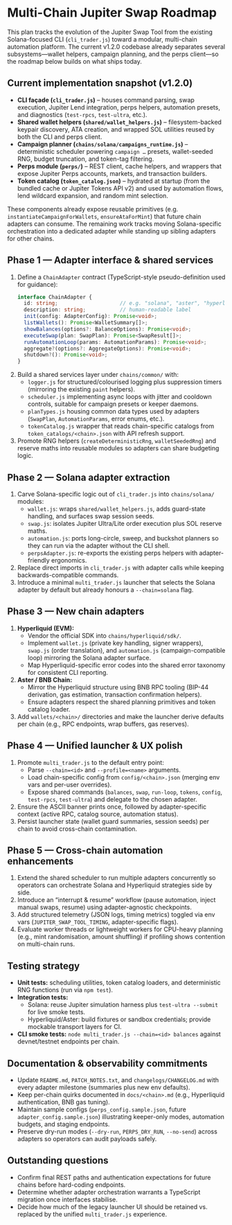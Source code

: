 # Multi-Chain Jupiter Swap Roadmap

This plan tracks the evolution of the Jupiter Swap Tool from the existing Solana-focused CLI (`cli_trader.js`) toward a modular, multi-chain automation platform. The current v1.2.0 codebase already separates several subsystems—wallet helpers, campaign planning, and the perps client—so the roadmap below builds on what ships today.

## Current implementation snapshot (v1.2.0)
- **CLI façade (`cli_trader.js`)** – houses command parsing, swap execution, Jupiter Lend integration, perps helpers, automation presets, and diagnostics (`test-rpcs`, `test-ultra`, etc.).
- **Shared wallet helpers (`shared/wallet_helpers.js`)** – filesystem-backed keypair discovery, ATA creation, and wrapped SOL utilities reused by both the CLI and perps client.
- **Campaign planner (`chains/solana/campaigns_runtime.js`)** – deterministic scheduler powering `campaign …` presets, wallet-seeded RNG, budget truncation, and token-tag filtering.
- **Perps module (`perps/`)** – REST client, cache helpers, and wrappers that expose Jupiter Perps accounts, markets, and transaction builders.
- **Token catalog (`token_catalog.json`)** – hydrated at startup (from the bundled cache or Jupiter Tokens API v2) and used by automation flows, lend wildcard expansion, and random mint selection.

These components already expose reusable primitives (e.g. `instantiateCampaignForWallets`, `ensureAtaForMint`) that future chain adapters can consume. The remaining work tracks moving Solana-specific orchestration into a dedicated adapter while standing up sibling adapters for other chains.

## Phase 1 — Adapter interface & shared services
1. Define a `ChainAdapter` contract (TypeScript-style pseudo-definition used for guidance):
   ```ts
   interface ChainAdapter {
     id: string;                    // e.g. "solana", "aster", "hyperliquid"
     description: string;           // human-readable label
     init(config: AdapterConfig): Promise<void>;
     listWallets(): Promise<WalletSummary[]>;
     showBalances(options?: BalanceOptions): Promise<void>;
     executeSwap(plan: SwapPlan): Promise<SwapResult[]>;
     runAutomationLoop(params: AutomationParams): Promise<void>;
     aggregate?(options?: AggregateOptions): Promise<void>;
     shutdown?(): Promise<void>;
   }
   ```
2. Build a shared services layer under `chains/common/` with:
   - `logger.js` for structured/colourised logging plus suppression timers (mirroring the existing `paint` helpers).
   - `scheduler.js` implementing async loops with jitter and cooldown controls, suitable for campaign presets or keeper daemons.
   - `planTypes.js` housing common data types used by adapters (`SwapPlan`, `AutomationParams`, error enums, etc.).
   - `tokenCatalog.js` wrapper that reads chain-specific catalogs from `token_catalogs/<chain>.json` with API refresh support.
3. Promote RNG helpers (`createDeterministicRng`, `walletSeededRng`) and reserve maths into reusable modules so adapters can share budgeting logic.

## Phase 2 — Solana adapter extraction
1. Carve Solana-specific logic out of `cli_trader.js` into `chains/solana/` modules:
   - `wallet.js`: wraps `shared/wallet_helpers.js`, adds guard-state handling, and surfaces swap session seeds.
   - `swap.js`: isolates Jupiter Ultra/Lite order execution plus SOL reserve maths.
   - `automation.js`: ports long-circle, sweep, and buckshot planners so they can run via the adapter without the CLI shell.
   - `perpsAdapter.js`: re-exports the existing perps helpers with adapter-friendly ergonomics.
2. Replace direct imports in `cli_trader.js` with adapter calls while keeping backwards-compatible commands.
3. Introduce a minimal `multi_trader.js` launcher that selects the Solana adapter by default but already honours a `--chain=solana` flag.

## Phase 3 — New chain adapters
1. **Hyperliquid (EVM):**
   - Vendor the official SDK into `chains/hyperliquid/sdk/`.
   - Implement `wallet.js` (private key handling, signer wrappers), `swap.js` (order translation), and `automation.js` (campaign-compatible loop) mirroring the Solana adapter surface.
   - Map Hyperliquid-specific error codes into the shared error taxonomy for consistent CLI reporting.
2. **Aster / BNB Chain:**
   - Mirror the Hyperliquid structure using BNB RPC tooling (BIP-44 derivation, gas estimation, transaction confirmation helpers).
   - Ensure adapters respect the shared planning primitives and token catalog loader.
3. Add `wallets/<chain>/` directories and make the launcher derive defaults per chain (e.g., RPC endpoints, wrap buffers, gas reserves).

## Phase 4 — Unified launcher & UX polish
1. Promote `multi_trader.js` to the default entry point:
   - Parse `--chain=<id>` and `--profile=<name>` arguments.
   - Load chain-specific config from `config/<chain>.json` (merging env vars and per-user overrides).
   - Expose shared commands (`balances`, `swap`, `run-loop`, `tokens`, `config`, `test-rpcs`, `test-ultra`) and delegate to the chosen adapter.
2. Ensure the ASCII banner prints once, followed by adapter-specific context (active RPC, catalog source, automation status).
3. Persist launcher state (wallet guard summaries, session seeds) per chain to avoid cross-chain contamination.

## Phase 5 — Cross-chain automation enhancements
1. Extend the shared scheduler to run multiple adapters concurrently so operators can orchestrate Solana and Hyperliquid strategies side by side.
2. Introduce an “interrupt & resume” workflow (pause automation, inject manual swaps, resume) using adapter-agnostic checkpoints.
3. Add structured telemetry (JSON logs, timing metrics) toggled via env vars (`JUPITER_SWAP_TOOL_TIMING`, adapter-specific flags).
4. Evaluate worker threads or lightweight workers for CPU-heavy planning (e.g., mint randomisation, amount shuffling) if profiling shows contention on multi-chain runs.

## Testing strategy
- **Unit tests:** scheduling utilities, token catalog loaders, and deterministic RNG functions (run via `npm test`).
- **Integration tests:**
  - Solana: reuse Jupiter simulation harness plus `test-ultra --submit` for live smoke tests.
  - Hyperliquid/Aster: build fixtures or sandbox credentials; provide mockable transport layers for CI.
- **CLI smoke tests:** `node multi_trader.js --chain=<id> balances` against devnet/testnet endpoints per chain.

## Documentation & observability commitments
- Update `README.md`, `PATCH_NOTES.txt`, and `changelogs/CHANGELOG.md` with every adapter milestone (summaries plus new env defaults).
- Keep per-chain quirks documented in `docs/<chain>.md` (e.g., Hyperliquid authentication, BNB gas tuning).
- Maintain sample configs (`perps_config.sample.json`, future `adapter_config.sample.json`) illustrating keeper-only modes, automation budgets, and staging endpoints.
- Preserve dry-run modes (`--dry-run`, `PERPS_DRY_RUN`, `--no-send`) across adapters so operators can audit payloads safely.

## Outstanding questions
- Confirm final REST paths and authentication expectations for future chains before hard-coding endpoints.
- Determine whether adapter orchestration warrants a TypeScript migration once interfaces stabilise.
- Decide how much of the legacy launcher UI should be retained vs. replaced by the unified `multi_trader.js` experience.
